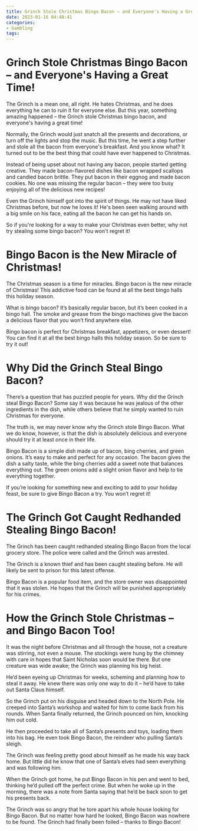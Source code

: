 ```yaml
---
title: Grinch Stole Christmas Bingo Bacon – and Everyone's Having a Great Time!
date: 2023-01-16 04:48:41
categories:
- Gambling
tags:
---
```



#  Grinch Stole Christmas Bingo Bacon – and Everyone's Having a Great Time!

The Grinch is a mean one, all right. He hates Christmas, and he does everything he can to ruin it for everyone else. But this year, something amazing happened – the Grinch stole Christmas bingo bacon, and everyone's having a great time!

Normally, the Grinch would just snatch all the presents and decorations, or turn off the lights and stop the music. But this time, he went a step further and stole all the bacon from everyone's breakfast. And you know what? It turned out to be the best thing that could have ever happened to Christmas.

Instead of being upset about not having any bacon, people started getting creative. They made bacon-flavored dishes like bacon wrapped scallops and candied bacon brittle. They put bacon in their eggnog and made bacon cookies. No one was missing the regular bacon – they were too busy enjoying all of the delicious new recipes!

Even the Grinch himself got into the spirit of things. He may not have liked Christmas before, but now he loves it! He's been seen walking around with a big smile on his face, eating all the bacon he can get his hands on.

So if you're looking for a way to make your Christmas even better, why not try stealing some bingo bacon? You won't regret it!

#  Bingo Bacon is the New Miracle of Christmas!

The Christmas season is a time for miracles. Bingo bacon is the new miracle of Christmas! This addictive food can be found at all the best bingo halls this holiday season.

What is bingo bacon? It’s basically regular bacon, but it’s been cooked in a bingo hall. The smoke and grease from the bingo machines give the bacon a delicious flavor that you won’t find anywhere else.

Bingo bacon is perfect for Christmas breakfast, appetizers, or even dessert! You can find it at all the best bingo halls this holiday season. So be sure to try it out!

#  Why Did the Grinch Steal Bingo Bacon?

There’s a question that has puzzled people for years. Why did the Grinch steal Bingo Bacon? Some say it was because he was jealous of the other ingredients in the dish, while others believe that he simply wanted to ruin Christmas for everyone.

The truth is, we may never know why the Grinch stole Bingo Bacon. What we do know, however, is that the dish is absolutely delicious and everyone should try it at least once in their life.

Bingo Bacon is a simple dish made up of bacon, bing cherries, and green onions. It’s easy to make and perfect for any occasion. The bacon gives the dish a salty taste, while the bing cherries add a sweet note that balances everything out. The green onions add a slight onion flavor and help to tie everything together.

If you’re looking for something new and exciting to add to your holiday feast, be sure to give Bingo Bacon a try. You won’t regret it!

#  The Grinch Got Caught Redhanded Stealing Bingo Bacon!

The Grinch has been caught redhanded stealing Bingo Bacon from the local grocery store. The police were called and the Grinch was arrested.

The Grinch is a known thief and has been caught stealing before. He will likely be sent to prison for this latest offense.

Bingo Bacon is a popular food item, and the store owner was disappointed that it was stolen. He hopes that the Grinch will be punished appropriately for his crimes.

#  How the Grinch Stole Christmas – and Bingo Bacon Too!

It was the night before Christmas and all through the house, not a creature was stirring, not even a mouse. The stockings were hung by the chimney with care in hopes that Saint Nicholas soon would be there. But one creature was wide awake; the Grinch was planning his big heist.

He’d been eyeing up Christmas for weeks, scheming and planning how to steal it away. He knew there was only one way to do it – he’d have to take out Santa Claus himself.

So the Grinch put on his disguise and headed down to the North Pole. He creeped into Santa’s workshop and waited for him to come back from his rounds. When Santa finally returned, the Grinch pounced on him, knocking him out cold.

He then proceeded to take all of Santa’s presents and toys, loading them into his bag. He even took Bingo Bacon, the reindeer who pulling Santa’s sleigh.

The Grinch was feeling pretty good about himself as he made his way back home. But little did he know that one of Santa’s elves had seen everything and was following him.

When the Grinch got home, he put Bingo Bacon in his pen and went to bed, thinking he’d pulled off the perfect crime. But when he woke up in the morning, there was a note from Santa saying that he’d be back soon to get his presents back.

The Grinch was so angry that he tore apart his whole house looking for Bingo Bacon. But no matter how hard he looked, Bingo Bacon was nowhere to be found. The Grinch had finally been foiled – thanks to Bingo Bacon!